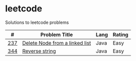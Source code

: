 # leetcode
Solutions to leetcode problems

| #    | Problem Title       | Lang          | Rating  |
|---|-------------|------------------| -------|
| [237](https://leetcode.com/problems/delete-node-in-a-linked-list/) | [Delete Node from a linked list](https://github.com/lelbarton/leetcode/blob/master/237_delete_node_in_linked_list.java) | Java | Easy |
| [344](https://leetcode.com/problems/reverse-string/) | [Reverse string](https://github.com/lelbarton/leetcode/blob/master/344_reverse_string.java) | Java | Easy |

